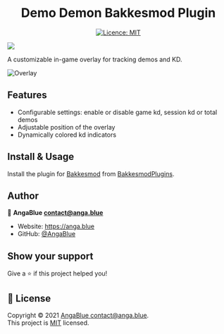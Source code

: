 <h1 align="center">Demo Demon Bakkesmod Plugin</h1>
<p align="center">
  <a href="https://github.com/AngaBlue/demo-demon/blob/master/LICENSE" target="_blank">
    <img alt="Licence: MIT" src="https://img.shields.io/github/license/AngaBlue/demo-demon?color=green&label=Licence" />
  </a>
</p>
<p>
    <img src="https://bp-prod.nyc3.digitaloceanspaces.com/uploads/36086_56d81eca555227b3662fae14bb2aa8ba3dca3f74d9a843b7bf59dc414fd4c689.jpeg">
<p>


A customizable in-game overlay for tracking demos and KD.

![Overlay](https://i.anga.blue/yTmc.png)

## Features

- Configurable settings: enable or disable game kd, session kd or total demos
- Adjustable position of the overlay
- Dynamically colored kd indicators

## Install & Usage

Install the plugin for [Bakkesmod](https://bakkesmod.com/) from [BakkesmodPlugins](https://bakkesplugins.com/plugins/view/331).

## Author

👤 **AngaBlue <contact@anga.blue>**

- Website: https://anga.blue
- GitHub: [@AngaBlue](https://github.com/AngaBlue)

## Show your support

Give a ⭐️ if this project helped you!

## 📝 License

Copyright © 2021 [AngaBlue <contact@anga.blue>](https://github.com/AngaBlue).<br />
This project is [MIT](https://github.com/AngaBlue/demo-demon/blob/master/LICENSE) licensed.
